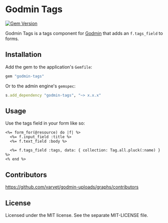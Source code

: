 # Godmin Tags

[![Gem Version](http://img.shields.io/gem/v/godmin-tags.svg)](https://rubygems.org/gems/godmin-tags)

Godmin Tags is a tags component for [Godmin](https://github.com/varvet/godmin) that adds an `f.tags_field` to forms.

## Installation

Add the gem to the application's `Gemfile`:
```ruby
gem "godmin-tags"
```

Or to the admin engine's `gemspec`:
```ruby
s.add_dependency "godmin-tags", "~> x.x.x"
```

## Usage

Use the tags field in your form like so:

```erb
<%= form_for(@resource) do |f| %>
  <%= f.input_field :title %>
  <%= f.text_field :body %>

  <%= f.tags_field :tags, data: { collection: Tag.all.pluck(:name) } %>
<% end %>
```

## Contributors

https://github.com/varvet/godmin-uploads/graphs/contributors

## License

Licensed under the MIT license. See the separate MIT-LICENSE file.
